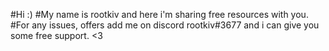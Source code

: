 #Hi :) 
#My name is rootkiv and here i'm sharing free resources with you.
#For any issues, offers add me on discord rootkiv#3677 and i can give you some free support. <3 
